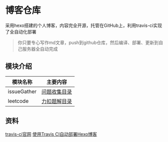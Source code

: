 # 博客仓库

采用hexo搭建的个人博客，内容完全开源，托管在GitHub上，利用travis-ci实现了全自动化部署

>你只要专心写作md文章，push到github仓库，然后编译、部署、更新到自己服务器全自动完成

## 模块介绍

模块名称|主要内容
---|---
issueGather|[问题收集目录](https://github.com/smltq/blog/blob/master/source/_posts/issueGather/index.md)
leetcode|[力扣题解目录](https://github.com/smltq/blog/blob/master/source/_posts/leetcode/index.md)

## 资料

[travis-ci官网](https://travis-ci.org/)
[使用Travis CI自动部署Hexo博客](https://www.itfanr.cc/2017/08/09/using-travis-ci-automatic-deploy-hexo-blogs/)